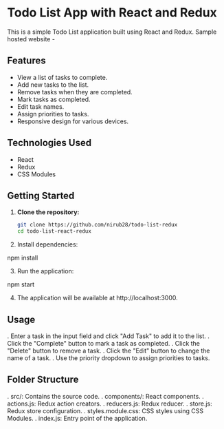 # Todo List App with React and Redux

This is a simple Todo List application built using React and Redux.
Sample hosted website - 

## Features

- View a list of tasks to complete.
- Add new tasks to the list.
- Remove tasks when they are completed.
- Mark tasks as completed.
- Edit task names.
- Assign priorities to tasks.
- Responsive design for various devices.

## Technologies Used

- React
- Redux
- CSS Modules

## Getting Started

1. **Clone the repository:**

   ```bash
   git clone https://github.com/nirub28/todo-list-redux
   cd todo-list-react-redux

2. Install dependencies:

npm install

3. Run the application:

npm start

4. The application will be available at http://localhost:3000.

## Usage

. Enter a task in the input field and click "Add Task" to add it to the list.
. Click the "Complete" button to mark a task as completed.
. Click the "Delete" button to remove a task.
. Click the "Edit" button to change the name of a task.
. Use the priority dropdown to assign priorities to tasks.


## Folder Structure

. src/: Contains the source code.
. components/: React components.
. actions.js: Redux action creators.
. reducers.js: Redux reducer.
. store.js: Redux store configuration.
. styles.module.css: CSS styles using CSS Modules.
. index.js: Entry point of the application.

